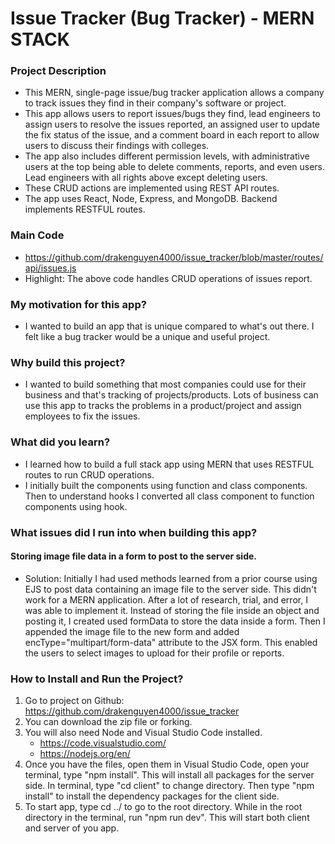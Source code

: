 # Issue Tracker (Bug Tracker) - MERN STACK 

### Project Description
- This MERN, single-page issue/bug tracker application allows a company to track issues they find in their company's software or project.  
- This app allows users to report issues/bugs they find, lead engineers to assign users to resolve the issues reported, an assigned user to update the fix status of the issue, and a comment board in each report to allow users to discuss their findings with colleges.  
- The app also includes different permission levels, with administrative users at the top being able to delete comments, reports, and even users. Lead engineers with all rights above except deleting users. 
- These CRUD actions are implemented using REST API routes.
- The app uses React, Node, Express, and MongoDB. Backend implements RESTFUL routes.   

### Main Code
- https://github.com/drakenguyen4000/issue_tracker/blob/master/routes/api/issues.js
- Highlight: The above code handles CRUD operations of issues report.  

### My motivation for this app?  
- I wanted to build an app that is unique compared to what's out there.  I felt like a bug tracker would be a unique and useful project.  
### Why build this project?
- I wanted to build something that most companies could use for their business and that's tracking of projects/products.  Lots of business can use this app to tracks the problems in a product/project and assign employees to fix the issues.  

### What did you learn?
- I learned how to build a full stack app using MERN that uses RESTFUL routes to run CRUD operations.  
- I initially built the components using function and class components.  Then to understand hooks I converted all class component to function components using hook.

### What issues did I run into when building this app?  
#### Storing image file data in a form to post to the server side.
- Solution: Initially I had used methods learned from a prior course using EJS to post data containing an image file to the server side.  This didn't work for a MERN application.  After a lot of research, trial, and error, I was able to implement it.  Instead of storing the file inside an object and posting it, I created used formData to store the data inside a form.  Then I appended the image file to the new form and added encType="multipart/form-data" attribute to the JSX form. This enabled the users to select images to upload for their profile or reports.  

 
### How to Install and Run the Project? 
1. Go to project on Github: https://github.com/drakenguyen4000/issue_tracker
2. You can download the zip file or forking.  
3. You will also need Node and Visual Studio Code installed.  
   - https://code.visualstudio.com/
   - https://nodejs.org/en/
4. Once you have the files, open them in Visual Studio Code, open your terminal, type "npm install".  This will install all packages for the server side.  In terminal, type "cd client" to change directory. Then type "npm install" to install the dependency packages for the client side.  
5. To start app, type cd ../ to go to the root directory.  While in the root directory in the terminal, run "npm run dev".  This will start both client and server of you app.
